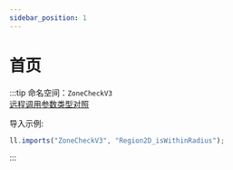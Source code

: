 ```yaml
---
sidebar_position: 1
---
```


# 首页

:::tip
命名空间：`ZoneCheckV3`  
[远程调用参数类型对照](https://lse.liteldev.com/zh/apis/ScriptAPI/Ll/#_6)

导入示例:

```js title="test.js"
ll.imports("ZoneCheckV3", "Region2D_isWithinRadius"); 
```

:::
